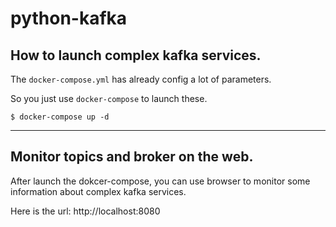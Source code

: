# python-kafka

## **How to launch complex kafka services.**

The `docker-compose.yml` has already config a lot of parameters.

So you just use `docker-compose` to launch these.

```shell
$ docker-compose up -d
```
---
## **Monitor topics and broker on the web.**
After launch the dokcer-compose, you can use browser to monitor some information about complex kafka services.

Here is the url: http://localhost:8080